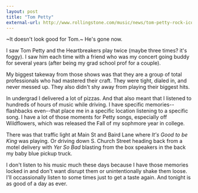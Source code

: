 ```yaml
---
layout: post
title: "Tom Petty"
external-url: http://www.rollingstone.com/music/news/tom-petty-rock-iconoclast-who-led-the-heartbreakers-dead-at-66-w506651
---
```


~It doesn't look good for Tom.~ He's gone now.

I saw Tom Petty and the Heartbreakers play twice (maybe three times? it's foggy). I saw him each time with a friend who was my concert going buddy for several years (after being my grad school prof for a couple). 

My biggest takeway from those shows was that they are a group of total professionals who had mastered their craft. They were tight, dialed in, and never messed up. They also didn't shy away from playing their biggest hits.

In undergrad I delivered a lot of pizzas. And that also meant that I listened to hundreds of hours of music while driving. I have specific memories--flashbacks even--that place me in a specific location listening to a specific song. I have a lot of those moments for Petty songs, especially off Wildflowers, which was released the Fall of my sophmore year in college. 

There was that traffic light at Main St and Baird Lane where _It's Good to be King_ was playing. Or driving down S. Church Street heading back from a motel delivery with _Yer So Bad_ blasting from the box speakers in the back my baby blue pickup truck.

I don't listen to his music much these days because I have those memories locked in and don't want disrupt them or unintentionally shake them loose. I'll occassionally listen to some times just to get a taste again. And tonight is as good of a day as ever.
